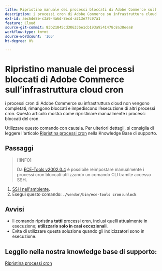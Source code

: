 ```yaml
---
title: Ripristino manuale dei processi bloccati di Adobe Commerce sull’infrastruttura cloud cron
description: i processi cron di Adobe Commerce su infrastruttura cloud non vengono completati, rimangono bloccati e impediscono l’esecuzione di altri processi cron. Questo articolo mostra come ripristinare manualmente i processi bloccati del cron.
exl-id: aec6de8e-c3a9-4a6d-8ecd-a213e77c97a1
feature: Cloud
source-git-commit: 83b21845cd306336e1cb193a9541478c8a38eea8
workflow-type: tm+mt
source-wordcount: '165'
ht-degree: 0%

---
```


# Ripristino manuale dei processi bloccati di Adobe Commerce sull’infrastruttura cloud cron

i processi cron di Adobe Commerce su infrastruttura cloud non vengono completati, rimangono bloccati e impediscono l’esecuzione di altri processi cron. Questo articolo mostra come ripristinare manualmente i processi bloccati del cron.

Utilizzare questo comando con cautela. Per ulteriori dettagli, si consiglia di leggere l&#39;articolo [Ripristina processi cron](https://experienceleague.adobe.com/docs/commerce-knowledge-base/kb/troubleshooting/miscellaneous/cron-job-is-stuck-in-running-status.html?lang=it) nella Knowledge Base di supporto.

## Passaggi

>[!INFO]
>
>Da [ECE-Tools v2002.0.4](https://experienceleague.adobe.com/docs/commerce-cloud-service/user-guide/release-notes/cloud-release-archive.html?lang=it#v2002.0.4) è possibile reimpostare manualmente i processi cron bloccati utilizzando un comando CLI tramite accesso SSH.

1. [SSH nell&#39;ambiente](https://experienceleague.adobe.com/docs/commerce-cloud-service/user-guide/develop/secure-connections.html?lang=it).
1. Esegui questo comando: `./vendor/bin/ece-tools cron:unlock`

## Avvisi

* Il comando ripristina **tutti** processi cron, inclusi quelli attualmente in esecuzione; **utilizzarlo solo in casi eccezionali**.
* Evita di utilizzare questa soluzione quando gli indicizzatori sono in esecuzione.

## Leggilo nella nostra knowledge base di supporto:

[Ripristina processi cron](https://experienceleague.adobe.com/docs/commerce-knowledge-base/kb/troubleshooting/miscellaneous/cron-job-is-stuck-in-running-status.html?lang=it)
